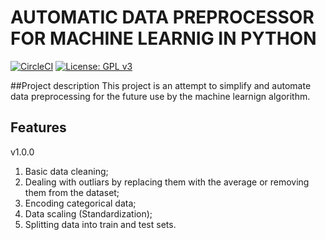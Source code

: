 # AUTOMATIC DATA PREPROCESSOR FOR MACHINE LEARNIG IN PYTHON

[![CircleCI](https://img.shields.io/circleci/build/github/ilyagrishkov/data_auto_preprocessor/master.svg?style=for-the-badge&token=e2d4cfe3e383b6ba0c346f09ad7d9d1ae4c777f0)](https://circleci.com/gh/ilyagrishkov/data_auto_preprocessor/tree/master)
[![License: GPL v3](https://img.shields.io/badge/License-GPLv3-blue.svg?style=for-the-badge&logo=appveyor)](https://www.gnu.org/licenses/gpl-3.0)

##Project description
This project is an attempt to simplify and automate data preprocessing for the future use by the machine learnign algorithm. 


## Features

v1.0.0

 1. Basic data cleaning;
 2. Dealing with outliars by replacing them with the average or removing them from the dataset;
 3. Encoding categorical data;
 4. Data scaling (Standardization);
 5. Splitting data into train and test sets.
